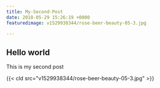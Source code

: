 ```yaml
---
title: My-Second-Post
date: 2018-05-29 15:26:19 +0000
featuredimage: v1529938344/rose-beer-beauty-05-3.jpg

---
```

## Hello world

This is my second post

{{< cld src="v1529938344/rose-beer-beauty-05-3.jpg" >}}
